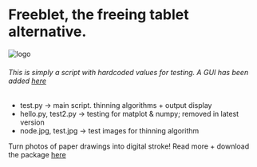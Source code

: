 # Freeblet, the freeing tablet alternative.
![logo](https://stripe-camo.global.ssl.fastly.net/c50826aa6b53c00c0f26feacfcf3c0a895028275/68747470733a2f2f73332e616d617a6f6e6177732e636f6d2f66726565626c65742e636f6d2f66617669636f6e2e706e67)
###### This is simply a script with hardcoded values for testing. A GUI has been added [here](https://github.com/theterriblestidea/GUIblet)

- test.py -> main script. thinning algorithms + output display
- hello.py, test2.py -> testing for matplot & numpy; removed in latest version
- node.jpg, test.jpg -> test images for thinning algorithm

Turn photos of paper drawings into digital stroke! Read more + download the package [here](https://freeblet.com/)
